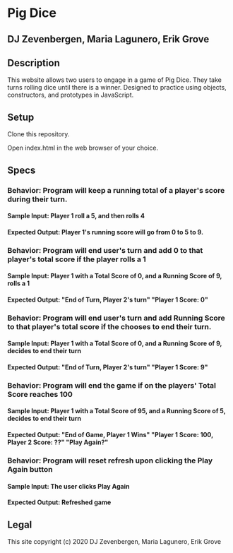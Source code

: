 # Pig Dice

## DJ Zevenbergen, Maria Lagunero, Erik Grove

## Description

This website allows two users to engage in a game of Pig Dice. They take turns rolling dice until there is a winner. Designed to practice using objects, constructors, and prototypes in JavaScript.

## Setup

Clone this repository.

Open index.html in the web browser of your choice.

## Specs
### Behavior: Program will keep a running total of a player's score during their turn.
#### Sample Input: Player 1 roll a 5, and then rolls 4
#### Expected Output: Player 1's running score will go from 0 to 5 to 9.

### Behavior: Program will end user's turn and add 0 to that player's total score if the player rolls a 1
#### Sample Input: Player 1 with a Total Score of 0, and a Running Score of 9, rolls a 1
#### Expected Output: "End of Turn, Player 2's turn" "Player 1 Score: 0"

### Behavior: Program will end user's turn and add Running Score to that player's total score if the chooses to end their turn.
#### Sample Input: Player 1 with a Total Score of 0, and a Running Score of 9, decides to end their turn
#### Expected Output: "End of Turn, Player 2's turn" "Player 1 Score: 9"

### Behavior: Program will end the game if on the players' Total Score reaches 100
#### Sample Input: Player 1 with a Total Score of 95, and a Running Score of 5, decides to end their turn
#### Expected Output: "End of Game, Player 1 Wins" "Player 1 Score: 100, Player 2 Score: ??" "Play Again?"

### Behavior: Program will reset refresh upon clicking the Play Again button
#### Sample Input: The user clicks Play Again
#### Expected Output: Refreshed game 

## Legal

This site copyright (c) 2020 DJ Zevenbergen, Maria Lagunero, Erik Grove